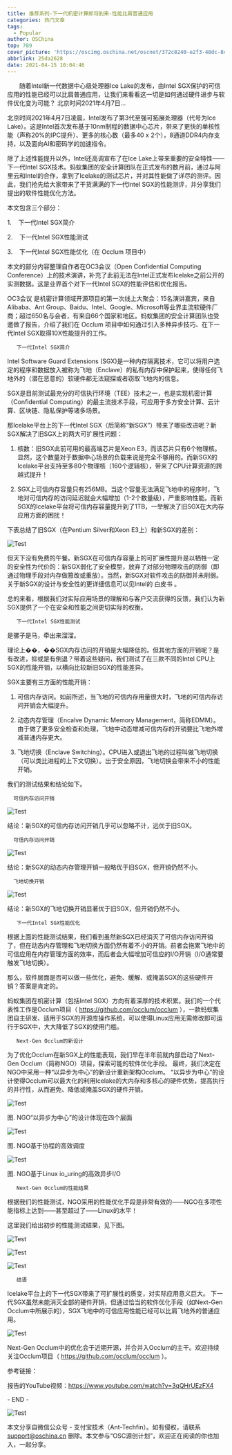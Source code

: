 ```yaml
---
title: 推荐系列-下一代机密计算即将到来-性能比肩普通应用
categories: 热门文章
tags:
  - Popular
author: OSChina
top: 789
cover_picture: 'https://oscimg.oschina.net/oscnet/372c8240-e2f3-48dc-8c87-00b5a17da02f.png'
abbrlink: 25da2628
date: 2021-04-15 10:04:46
---
```


&emsp;&emsp;随着Intel新一代数据中心级处理器Ice Lake的发布，由Intel SGX保护的可信应用的性能已经可以比肩普通应用，让我们来看看这一切是如何通过硬件进步与软件优化变为可能？ 北京时间2021年4月7日...
<!-- more -->

                                                                                                                                                                                         
  
   
    
   
  
  
   
  
  
  北京时间2021年4月7日凌晨，Intel发布了第3代至强可拓展处理器（代号为Ice Lake）。这是Intel首次发布基于10nm制程的数据中心芯片，带来了更快的单核性能（声称20%的IPC提升）、更多的核心数（最多40 x 2个），8通道DDR4内存支持，以及面向AI和密码学的加速指令。 
  
  
   
  
  
  除了上述性能提升以外，Intel还高调宣布了在Ice Lake上带来重要的安全特性——下一代Intel SGX技术。蚂蚁集团的安全计算团队在正式发布的数月前，通过与阿里云和Intel的合作，拿到了Icelake的测试芯片，并对其性能做了详尽的测评。因此，我们抢先给大家带来了干货满满的下一代Intel SGX的性能测评，并分享我们提出的软件性能优化方法。 
  
  
   
  
  
  本文包含三个部分： 
   
  
  
  1.    下一代Intel SGX简介 
  
  
  2.    下一代Intel SGX性能测试 
  
  
  3.    下一代Intel SGX性能优化（在 
  Occlum 
  项目中） 
  
  
   
  
  
  本文的部分内容整理自作者在OC3会议（Open Confidential Computing Conference）上的技术演讲，补充了此前无法在Intel正式发布Icelake之前公开的实测数据。这是业界首个对下一代Intel SGX的性能评估和优化报告。 
  
  
   
  
  
  OC3会议 
  是机密计算领域开源项目的第一次线上大聚会：15名演讲嘉宾，来自Alibaba、Ant Group、Baidu、Intel、Google、Microsoft等业界主流软硬件厂商；超过650名与会者，有来自66个国家和地区。蚂蚁集团的安全计算团队也受邀做了报告，介绍了我们在 
  Occlum 
  项目中如何通过引入多种异步技巧、在下一代Intel SGX取得10X性能提升的工作。 
   
  
  
   
  
  
   
  
  
   
  
  
   
    
     
      
       
       下一代Intel SGX简介 
       
      
     
    
   
  
  
  Intel Software Guard Extensions (SGX)是一种内存隔离技术，它可以将用户选定的程序和数据放入被称为飞地（Enclave）的私有内存中保护起来，使得任何飞地外的（潜在恶意的）软硬件都无法窥探或者窃取飞地内的信息。 
  
  
   
  SGX是目前测试最充分的可信执行环境（TEE）技术之一，也是实现机密计算（Confidential Computing）的最主流技术手段，可应用于多方安全计算、云计算、区块链、隐私保护等诸多场景。 
  
  
   
  
  
  那Icelake平台上的下一代Intel SGX（后简称“新SGX”）带来了哪些改进呢？新SGX解决了旧SGX上的两大可扩展性问题： 
  
  
   
  
  
  1. 核数：旧SGX此前可用的最高端芯片是Xeon E3，而该芯片只有6个物理核。显然，这个数量对于数据中心场景的负载来说是完全不够用的。而新SGX的Icelake平台支持至多80个物理核（160个逻辑核），带来了CPU计算资源的跨越式提升！ 
  
  
   
  
  
  2. SGX上可信内存容量只有256MB。当这个容量无法满足飞地中的程序时，飞地对可信内存的访问延迟就会大幅增加（1-2个数量级），严重影响性能。而新SGX的Icelake平台将可信内存容量提升到了1TB，一举解决了旧SGX在大内存应用方面的困扰！ 
  
  
   
  
  
  下表总结了旧SGX（在Pentium Silver和Xeon E3上）和新SGX的差别： 
  
  
   
  
  
  ![Test](https://oscimg.oschina.net/oscnet/372c8240-e2f3-48dc-8c87-00b5a17da02f.png  '下一代机密计算即将到来-性能比肩普通应用') 
  
  
   
  
  
  但天下没有免费的午餐。新SGX在可信内存容量上的可扩展性提升是以牺牲一定的安全性为代价的：新SGX弱化了安全模型，放弃了对部分物理攻击的防御（即通过物理手段对内存做篡改或重放）。当然，新SGX对软件攻击的防御并未削弱。关于新SGX的设计与安全性的更详细信息可以见Intel的 
  白皮书 
  。 
  
  
   
  
  
  总的来看，根据我们对实际应用场景的理解和与客户交流获得的反馈，我们认为新SGX提供了一个在安全和性能之间更切实际的权衡。 
  
  
   
  
  
   
    
     
      
       
       下一代Intel SGX性能测试 
       
      
     
    
   
  
  
  是骡子是马，牵出来溜溜。 
  
  
   
  
  
  理论上��，��SGX内存访问的开销是大幅降低的。但其他方面的开销呢？是有改进，抑或是有倒退？带着这些疑问，我们测试了在三款不同的Intel CPU上SGX的性能开销，以横向比较新旧SGX的性能差异。 
  
  
   
  
  
  SGX主要有三方面的性能开销： 
   
  
  
   
  
  
  1. 可信内存访问。如前所述，当飞地的可信内存用量很大时，飞地的可信内存访问开销会大幅提升。 
  
  
   
  
  
  2. 动态内存管理（Encalve Dynamic Memory Management，简称EDMM）。由于做了更多安全检查和处理，飞地中动态增减可信内存的开销要比飞地外增减普通内存更大。 
  
  
   
  
  
  3. 飞地切换（Enclave Switching）。CPU进入或退出飞地的过程叫做飞地切换（可以类比进程的上下文切换）。出于安全原因，飞地切换会带来不小的性能开销。 
  
  
   
  
  
  我们的测试结果和结论如下。 
   
  
  
   
  
  
   
    
     
      
      可信内存访问开销 
      
     
    
   
  
  
  ![Test](https://oscimg.oschina.net/oscnet/372c8240-e2f3-48dc-8c87-00b5a17da02f.png  '下一代机密计算即将到来-性能比肩普通应用') 
  
  
  结论：新SGX的可信内存访问开销几乎可以忽略不计，远优于旧SGX。 
  
  
   
  
  
   
    
     
      
      可信内存访问开销 
      
     
    
   
  
  
  ![Test](https://oscimg.oschina.net/oscnet/372c8240-e2f3-48dc-8c87-00b5a17da02f.png  '下一代机密计算即将到来-性能比肩普通应用') 
  
  
  结论：新SGX的动态内存管理开销一般略优于旧SGX，但开销仍然不小。 
  
  
   
  
  
   
    
     
      
      飞地切换开销 
      
     
    
   
  
  
  ![Test](https://oscimg.oschina.net/oscnet/372c8240-e2f3-48dc-8c87-00b5a17da02f.png  '下一代机密计算即将到来-性能比肩普通应用') 
  
  
  结论：新SGX的飞地切换开销显著优于旧SGX，但开销仍然不小。 
  
  
   
  
  
   
    
     
      
       
       下一代Intel SGX性能优化 
       
      
     
    
   
  
  
  根据上面的性能测试结果，我们看到虽然新SGX已经消灭了可信内存访问开销了，但在动态内存管理和飞地切换方面仍然有着不小的开销。前者会拖累飞地中的可信应用在内存管理方面的效率，而后者会大幅增加可信应的I/O开销（I/O通常要触发飞地切换）。 
  
  
   
  
  
  那么，软件层面是否可以做一些优化，避免、缓解、或掩盖SGX的这些硬件开销？答案是肯定的。 
  
  
   
  
  
  蚂蚁集团在机密计算（包括Intel SGX）方向有着深厚的技术积累。我们的一个代表性工作是Occlum项目（ 
  https://github.com/occlum/occlum 
  ），一款蚂蚁集团自主研发、适用于SGX的开源库操作系统，可以使得Linux应用无需修改即可运行于SGX中，大大降低了SGX的使用门槛。 
  
  
   
  
  
   
    
     
      
       
       Next-Gen Occlum的新设计 
       
      
     
    
   
  
  
  为了优化Occlum在新SGX上的性能表现，我们早在半年前就内部启动了Next-Gen Occlum（简称NGO）项目，探索可能的软件优化手段。 
  最终，我们决定在NGO中采用一种“以异步为中心”的新设计重新架构Occlum。 
  “以异步为中心”的设计使得Occlum可以最大化的利用Icelake的大内存和多核心的硬件优势，提高执行的并行性，从而避免、降低或掩盖SGX的硬件开销。 
   
  
  
  ![Test](https://oscimg.oschina.net/oscnet/372c8240-e2f3-48dc-8c87-00b5a17da02f.png  '下一代机密计算即将到来-性能比肩普通应用') 
  
  
  图. NGO“以异步为中心”的设计体现在四个层面 
  
  
   
  
  
  ![Test](https://oscimg.oschina.net/oscnet/372c8240-e2f3-48dc-8c87-00b5a17da02f.png  '下一代机密计算即将到来-性能比肩普通应用') 
  
  
  图. NGO基于协程的高效调度 
  
  
   
  
  
  ![Test](https://oscimg.oschina.net/oscnet/372c8240-e2f3-48dc-8c87-00b5a17da02f.png  '下一代机密计算即将到来-性能比肩普通应用') 
  
  
  图. NGO基于Linux io_uring的高效异步I/O 
  
  
   
  
  
   
    
     
      
       
       Next-Gen Occlum的性能结果 
       
      
     
    
   
  
  
  根据我们的性能测试，NGO采用的性能优化手段是非常有效的——NGO在多项性能指标上达到——甚至超过了——Linux的水平！ 
  
  
   
  
  
  这里我们给出初步的性能测试结果，见下图。 
  
  
  ![Test](https://oscimg.oschina.net/oscnet/372c8240-e2f3-48dc-8c87-00b5a17da02f.png  '下一代机密计算即将到来-性能比肩普通应用') 
  
  
  ![Test](https://oscimg.oschina.net/oscnet/372c8240-e2f3-48dc-8c87-00b5a17da02f.png  '下一代机密计算即将到来-性能比肩普通应用') 
  
  
   
  
  
  ![Test](https://oscimg.oschina.net/oscnet/372c8240-e2f3-48dc-8c87-00b5a17da02f.png  '下一代机密计算即将到来-性能比肩普通应用') 
  
  
   
  
  
   
    
     
      
       
       结语 
       
      
     
    
   
  
  
  Icelake平台上的下一代SGX带来了可扩展性的质变，对实际应用意义巨大。 
  下一代SGX虽然未能消灭全部的硬件开销，但通过恰当的软件优化手段（如Next-Gen Occlum中所展示的），SGX飞地中的可信应用性能已经可以比肩飞地外的普通应用。 
  
  
  ![Test](https://oscimg.oschina.net/oscnet/372c8240-e2f3-48dc-8c87-00b5a17da02f.png  '下一代机密计算即将到来-性能比肩普通应用') 
  
  
   
  
  
  Next-Gen Occlum中的优化会于近期开源，并合并入Occlum的主干。欢迎持续关注Occlum项目（ 
  https://github.com/occlum/occlum 
  ）。 
  
  
   
  
  
  参考链接： 
  
  
  报告的YouTube视频：https://www.youtube.com/watch?v=3qQHrUEzFX4 
  
  
   
  
  
  
  - END - 
  
 ![Test](https://oscimg.oschina.net/oscnet/372c8240-e2f3-48dc-8c87-00b5a17da02f.png  '下一代机密计算即将到来-性能比肩普通应用') 
  
   
  
 
本文分享自微信公众号 - 支付宝技术（Ant-Techfin）。如有侵权，请联系 support@oschina.cn 删除。本文参与“OSC源创计划”，欢迎正在阅读的你也加入，一起分享。
                                        